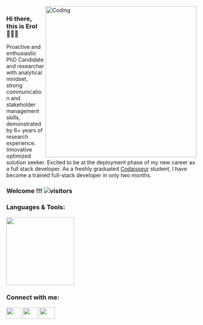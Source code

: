 <img align="right" alt="Coding" width="400" src="https://c.tenor.com/y2JXkY1pXkwAAAAM/cat-computer.gif">



### Hi there, this is Erol 🙋🏻‍♂️

Proactive and enthusiastic PhD Candidate and researcher with analytical mindset, strong communication and stakeholder management skills, demonstrated by 6+ years of research experience. Innovative optimized solution seeker. Excited to be at the deployment phase of my new career as a full stack developer. As a freshly graduated <a href="https://codaisseur.com/">Codaisseur</a> student, I have become a trained full-stack developer in only two months.

### Welcome !!! ![visitors](https://visitor-badge.glitch.me/badge?page_id=${your.username}.${your.repo.id})







<!-- [![Erol's wakatime stats](https://github-readme-stats.vercel.app/api/wakatime?username=rlcngz)](https://github.com/rlcngz/github-readme-stats) -->


### Languages & Tools:









<img height="180em" src="https://github-readme-stats.vercel.app/api?username=rlcngz&show_icons=true&hide_border=true&&count_private=true&include_all_commits=true" />


<h3 align="left">Connect with me:</h3>
<p align="left">
<a href="https://twitter.com/rlcngz" target="blank"><img align="center" src="https://cdn.jsdelivr.net/npm/simple-icons@3.0.1/icons/twitter.svg" alt="" height="30" width="40" /></a>
<a href="https://www.linkedin.com/in/erol-cengiz-58033953/" target="blank"><img align="center" src="https://cdn.jsdelivr.net/npm/simple-icons@3.0.1/icons/linkedin.svg" alt="" height="30" width="40" /></a>
<a href="your link" target="blank"><img align="center" src="https://cdn.jsdelivr.net/npm/simple-icons@3.0.1/icons/instagram.svg" alt="" height="30" width="40" /></a>




